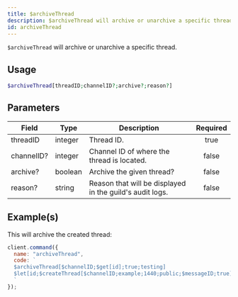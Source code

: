 ```yaml
---
title: $archiveThread
description: $archiveThread will archive or unarchive a specific thread.
id: archiveThread
---
```


`$archiveThread` will archive or unarchive a specific thread.

## Usage

```php
$archiveThread[threadID;channelID?;archive?;reason?]
```

## Parameters

| Field      | Type    | Description                                              | Required |
| ---------- | ------- | -------------------------------------------------------- | :------: |
| threadID   | integer | Thread ID.                                               |   true   |
| channelID? | integer | Channel ID of where the thread is located.               |  false   |
| archive?   | boolean | Archive the given thread?                                |  false   |
| reason?    | string  | Reason that will be displayed in the guild's audit logs. |  false   |

## Example(s)

This will archive the created thread:

```javascript
client.command({
  name: "archiveThread",
  code: `
  $archiveThread[$channelID;$get[id];true;testing]
  $let[id;$createThread[$channelID;example;1440;public;$messageID;true]]  
  `
});
```
